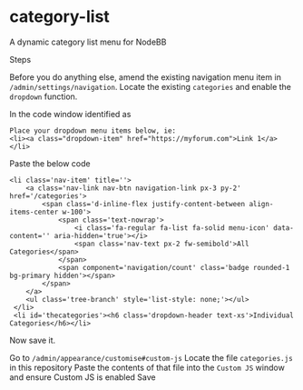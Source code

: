 # category-list
A dynamic category list menu for NodeBB

Steps

Before you do anything else, amend the existing navigation menu item in `/admin/settings/navigation`. Locate the existing `categories` and enable the `dropdown` function. 

In the code window identified as 

```
Place your dropdown menu items below, ie:
<li><a class="dropdown-item" href="https://myforum.com">Link 1</a></li>
```

Paste the below code

```
<li class='nav-item' title=''>                 
    <a class='nav-link nav-btn navigation-link px-3 py-2' href='/categories'>                     
        <span class='d-inline-flex justify-content-between align-items-center w-100'>                         
            <span class='text-nowrap'>                             
                <i class='fa-regular fa-list fa-solid menu-icon' data-content='' aria-hidden='true'></i>                             
                <span class='nav-text px-2 fw-semibold'>All Categories</span>                         
            </span>                         
            <span component='navigation/count' class='badge rounded-1 bg-primary hidden'></span>                     
        </span>                 
    </a>                 
    <ul class='tree-branch' style='list-style: none;'></ul>            
 </li>
 <li id='thecategories'><h6 class='dropdown-header text-xs'>Individual Categories</h6></li>
```

Now save it.

Go to `/admin/appearance/customise#custom-js`
Locate the file `categories.js` in this repository
Paste the contents of that file into the `Custom JS` window and ensure Custom JS is enabled
Save




